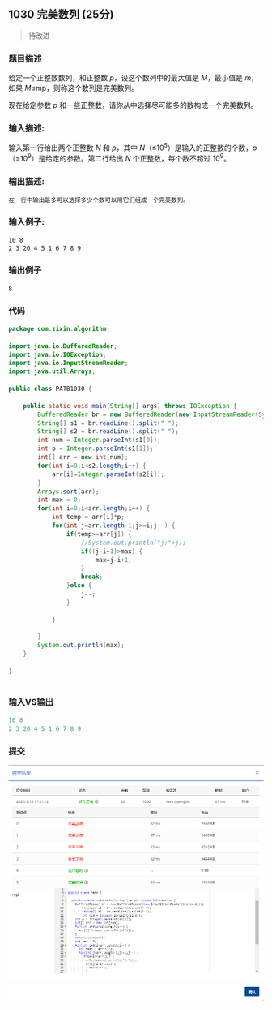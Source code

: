 ## **1030** **完美数列** (25分)

> 待改进

### 题目描述

给定一个正整数数列，和正整数 *p*，设这个数列中的最大值是 *M*，最小值是 *m*，如果 *M*≤mp，则称这个数列是完美数列。

现在给定参数 *p* 和一些正整数，请你从中选择尽可能多的数构成一个完美数列。

### 输入描述:

输入第一行给出两个正整数 *N* 和 *p*，其中 *N*（≤10<sup>5</sup>）是输入的正整数的个数，*p*（≤10<sup>9</sup>）是给定的参数。第二行给出 *N* 个正整数，每个数不超过 10<sup>9</sup>。

### 输出描述:

```
在一行中输出最多可以选择多少个数可以用它们组成一个完美数列。
```

### 输入例子:

```
10 8
2 3 20 4 5 1 6 7 8 9
```

### 输出例子

```
8
```

### 代码

```java
package com.zixin.algorithm;

import java.io.BufferedReader;
import java.io.IOException;
import java.io.InputStreamReader;
import java.util.Arrays;

public class PATB1030 {

	public static void main(String[] args) throws IOException {
		BufferedReader br = new BufferedReader(new InputStreamReader(System.in));
        String[] s1 = br.readLine().split(" ");
        String[] s2 = br.readLine().split(" ");
        int num = Integer.parseInt(s1[0]);
		int p = Integer.parseInt(s1[1]);
		int[] arr = new int[num];
		for(int i=0;i<s2.length;i++) {
			arr[i]=Integer.parseInt(s2[i]);
		}
		Arrays.sort(arr);
		int max = 0;
		for(int i=0;i<arr.length;i++) {
			int temp = arr[i]*p;
			for(int j=arr.length-1;j>=i;j--) {
				if(temp>=arr[j]) {
					//System.out.println("j:"+j);
					if((j-i+1)>max) {
						max=j-i+1;
					}
					break;
				}else {
					j--;
				}
				
			}
			
		}
		System.out.println(max);
	}

}



```





### 输入VS输出

```java
10 8
2 3 20 4 5 1 6 7 8 9
```

### 提交

![PATB1030提交](image/PATB1030提交.png)

